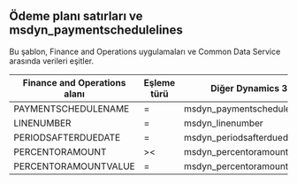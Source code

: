 ## <a name="payment-schedule-lines-to-msdyn_paymentschedulelines"></a>Ödeme planı satırları ve msdyn_paymentschedulelines

Bu şablon, Finance and Operations uygulamaları ve Common Data Service arasında verileri eşitler.

Finance and Operations alanı | Eşleme türü | Diğer Dynamics 365 alanı | Varsayılan değer
---|---|---|---
PAYMENTSCHEDULENAME | = | msdyn_paymentschedule.msdyn_name | 
LINENUMBER | = | msdyn_linenumber | 
PERIODSAFTERDUEDATE | = | msdyn_periodsafterduedate | 
PERCENTORAMOUNT | >< | msdyn_percentoramount | 
PERCENTORAMOUNTVALUE | = | msdyn_percentoramountvalue | 

